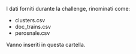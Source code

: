 I dati forniti durante la challenge, rinominati come:
- clusters.csv
- doc_trains.csv
- perosnale.csv

Vanno inseriti in questa cartella.
